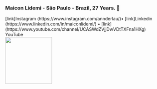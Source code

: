  ### Maicon Lidemi - São Paulo - Brazil, 27 Years. 🌟 
 <body>
 <article> 
 [link]<marque>Instagram (https://www.instagram.com/annderlau/)• [link]Linkedin (https://www.linkedin.com/in/maiconlidemi/) • [link] (https://www.youtube.com/channel/UCASWdZVjjDwVDtTXFna1HXg) YouTube</marque>

  </article>

<div>
  <a href="https://github.com/seu-usuário-aqui">
  <!-- <img height="300em"src="https://github-readme-stats.vercel.app/api/top-langs/?username=Annderlau&layout=compact&langs_count=7&theme=gotham"/> -->
  <img height="150em"src="https://github-readme-stats.vercel.app/api?username=Annderlau&show_icons=true&theme=white&include_all_commits=true&count_private=true"/>
  </div>

 </body>
